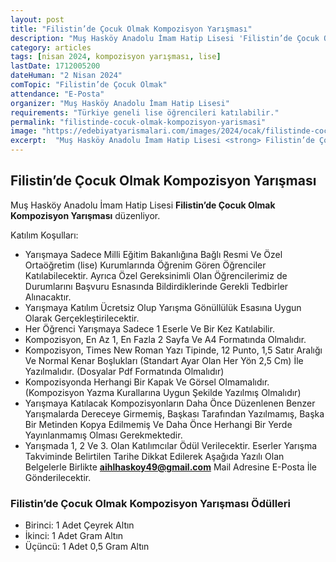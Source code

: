 ```yaml
---
layout: post
title: "Filistin’de Çocuk Olmak Kompozisyon Yarışması"
description: "Muş Hasköy Anadolu İmam Hatip Lisesi 'Filistin’de Çocuk Olmak Kompozisyon Yarışması' düzenliyor."
category: articles
tags: [nisan 2024, kompozisyon yarışması, lise]
lastDate: 1712005200
dateHuman: "2 Nisan 2024"
comTopic: "Filistin’de Çocuk Olmak"
attendance: "E-Posta"
organizer: "Muş Hasköy Anadolu İmam Hatip Lisesi"
requirements: "Türkiye geneli lise öğrencileri katılabilir."
permalink: "filistinde-cocuk-olmak-kompozisyon-yarismasi"
image: "https://edebiyatyarismalari.com/images/2024/ocak/filistinde-cocuk-olmak-kompozisyon-yarismasi.jpg"
excerpt:  "Muş Hasköy Anadolu İmam Hatip Lisesi <strong> Filistin’de Çocuk Olmak Kompozisyon Yarışması </strong> düzenliyor."
---
```


## Filistin’de Çocuk Olmak Kompozisyon Yarışması
Muş Hasköy Anadolu İmam Hatip Lisesi **Filistin’de Çocuk Olmak Kompozisyon Yarışması** düzenliyor.  

Katılım Koşulları:
- Yarışmaya Sadece Milli Eğitim Bakanlığına Bağlı Resmi Ve Özel Ortaöğretim (lise) Kurumlarında Öğrenim Gören Öğrenciler Katılabilecektir. Ayrıca Özel Gereksinimli Olan Öğrencilerimiz de Durumlarını Başvuru Esnasında Bildirdiklerinde Gerekli Tedbirler Alınacaktır.
- Yarışmaya Katılım Ücretsiz Olup Yarışma Gönüllülük Esasına Uygun Olarak Gerçekleştirilecektir.
- Her Öğrenci Yarışmaya Sadece 1 Eserle Ve Bir Kez Katılabilir.
- Kompozisyon, En Az 1, En Fazla 2 Sayfa Ve A4 Formatında Olmalıdır.
- Kompozisyon, Times New Roman Yazı Tipinde, 12 Punto, 1,5 Satır Aralığı Ve Normal Kenar Boşlukları (Standart Ayar Olan Her Yön 2,5 Cm) İle Yazılmalıdır. (Dosyalar Pdf Formatında Olmalıdır)
- Kompozisyonda Herhangi Bir Kapak Ve Görsel Olmamalıdır. (Kompozisyon Yazma Kurallarına Uygun Şekilde Yazılmış Olmalıdır)
- Yarışmaya Katılacak Kompozisyonların Daha Önce Düzenlenen Benzer Yarışmalarda Dereceye Girmemiş, Başkası Tarafından Yazılmamış, Başka Bir Metinden Kopya Edilmemiş Ve Daha Önce Herhangi Bir Yerde Yayınlanmamış Olması Gerekmektedir.
- Yarışmada 1, 2 Ve 3. Olan Katılımcılar Ödül Verilecektir. Eserler Yarışma Takviminde Belirtilen Tarihe Dikkat Edilerek Aşağıda Yazılı Olan Belgelerle Birlikte **aihlhaskoy49@gmail.com** Mail Adresine E-Posta İle Gönderilecektir.


### Filistin’de Çocuk Olmak Kompozisyon Yarışması Ödülleri
- Birinci: 1 Adet Çeyrek Altın
- İkinci: 1 Adet Gram Altın
- Üçüncü: 1 Adet 0,5 Gram Altın